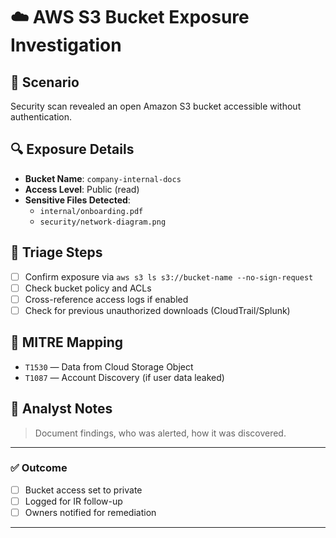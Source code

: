 # ☁️ AWS S3 Bucket Exposure Investigation

## 📌 Scenario
Security scan revealed an open Amazon S3 bucket accessible without authentication.

## 🔍 Exposure Details
- **Bucket Name**: `company-internal-docs`
- **Access Level**: Public (read)
- **Sensitive Files Detected**:
  - `internal/onboarding.pdf`
  - `security/network-diagram.png`

## 🧪 Triage Steps
- [ ] Confirm exposure via `aws s3 ls s3://bucket-name --no-sign-request`
- [ ] Check bucket policy and ACLs
- [ ] Cross-reference access logs if enabled
- [ ] Check for previous unauthorized downloads (CloudTrail/Splunk)

## 🧠 MITRE Mapping
- `T1530` — Data from Cloud Storage Object
- `T1087` — Account Discovery (if user data leaked)

## 📝 Analyst Notes
> Document findings, who was alerted, how it was discovered.

---

### ✅ Outcome
- [ ] Bucket access set to private
- [ ] Logged for IR follow-up
- [ ] Owners notified for remediation

---
